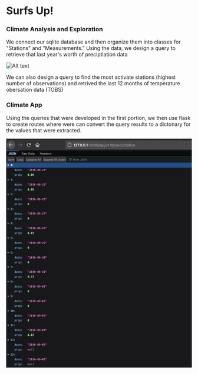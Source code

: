 # Surfs Up!

### Climate Analysis and Exploration
We connect our sqlite database and then organize them into classes for "Stations" and "Measurements." Using the data, we design a query to retrieve that last year's worth of preciptiation data

![Alt text](/Sqalchemy_Challenge/precipitation.png?raw=true "Optional Title")

We can also design a query to find the most activate stations (highest number of observations) and retrived the last 12 months of temperature obersation data (TOBS)

### Climate App
Using the queries that were developed in the first portion, we then use flask to create routes where were can convert the query results to a dictonary for the values that were extracted.

![Alt text](/Sqlalchemy_Challenge/app.png?raw=true "Optional Title")

